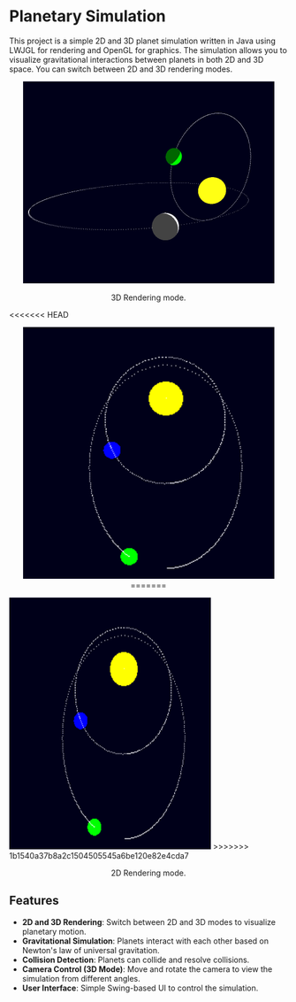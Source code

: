 # Planetary Simulation
This project is a simple 2D and 3D planet simulation written in Java using LWJGL for rendering and OpenGL for graphics. The simulation allows you to visualize gravitational interactions between planets in both 2D and 3D space. You can switch between 2D and 3D rendering modes.

<p align="center">
  <img src="image.png" width="455" height="365">
</p>

<p align="center">
  3D Rendering mode.
</p>

<<<<<<< HEAD
<p align="center">
  <img src="image-1.png" width="455" height="455">
=======
<p>
  <img src="image-1.png" width="365" height="455">
>>>>>>> 1b1540a37b8a2c1504505545a6be120e82e4cda7
</p>

<p align="center">
  2D Rendering mode.
</p>

## Features

- **2D and 3D Rendering**: Switch between 2D and 3D modes to visualize planetary motion.
- **Gravitational Simulation**: Planets interact with each other based on Newton's law of universal gravitation.
- **Collision Detection**: Planets can collide and resolve collisions.
- **Camera Control (3D Mode)**: Move and rotate the camera to view the simulation from different angles.
- **User Interface**: Simple Swing-based UI to control the simulation.
